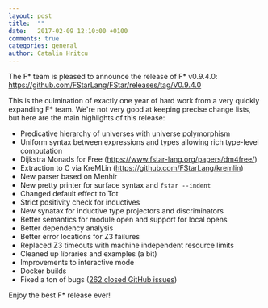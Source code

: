 ```yaml
---
layout: post
title:  ""
date:   2017-02-09 12:10:00 +0100
comments: true
categories: general
author: Catalin Hritcu
---
```


The F* team is pleased to announce the release of F* v0.9.4.0:
https://github.com/FStarLang/FStar/releases/tag/V0.9.4.0

This is the culmination of exactly one year of hard work from a very
quickly expanding F* team. We're not very good at keeping precise
change lists, but here are the main highlights of this release:
- Predicative hierarchy of universes with universe polymorphism
- Uniform syntax between expressions and types allowing rich type-level computation
- Dijkstra Monads for Free (https://www.fstar-lang.org/papers/dm4free/)
- Extraction to C via KreMLin (https://github.com/FStarLang/kremlin)
- New parser based on Menhir
- New pretty printer for surface syntax and `fstar --indent`
- Changed default effect to Tot
- Strict positivity check for inductives
- New synatax for inductive type projectors and discriminators
- Better semantics for module open and support for local opens
- Better dependency analysis
- Better error locations for Z3 failures
- Replaced Z3 timeouts with machine independent resource limits
- Cleaned up libraries and examples (a bit)
- Improvements to interactive mode
- Docker builds
- Fixed a ton of bugs ([262 closed GitHub issues](https://github.com/FStarLang/FStar/issues?page=3&q=is%3Aissue+is%3Aclosed+closed%3A%222016-02-02+..+2017-02-02%22&utf8=%E2%9C%93))

Enjoy the best F* release ever!
 
